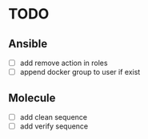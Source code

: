 # TODO

## Ansible

- [ ] add remove action in roles
- [ ] append docker group to user if exist

## Molecule

- [ ] add clean sequence
- [ ] add verify sequence

